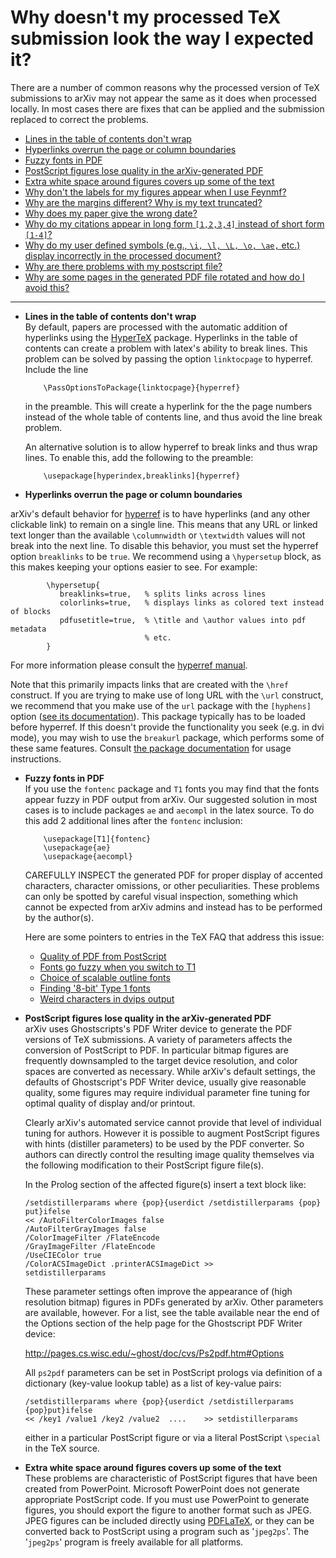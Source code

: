 # Why doesn't my processed TeX submission look the way I expected it?

There are a number of common reasons why the processed version of TeX
submissions to arXiv may not appear the same as it does when processed
locally. In most cases there are fixes that can be applied and the
submission replaced to correct the problems.

  - [Lines in the table of contents don't wrap](#toc_links)
  - [Hyperlinks overrun the page or column boundaries](#breaklinks)
  - [Fuzzy fonts in PDF](#fuzzy_pdf)
  - [PostScript figures lose quality in the arXiv-generated
    PDF](#distiller_params)
  - [Extra white space around figures covers up some of the
    text](#powerpoint)
  - [Why don't the labels for my figures appear when I use
    Feynmf?](feynmf.md#nolabel)
  - [Why are the margins different? Why is my text truncated?](dvips.md)
  - [Why does my paper give the wrong date?](today.md)
  - [Why do my citations appear in long form `[1,2,3,4]` instead of
    short form `[1-4]`?](citelinks.md)
  - [Why do my user defined symbols (e.g., `\i, \l, \L, \o, \ae,` etc.)
    display incorrectly in the processed document?](pd1enc.md)
  - [Why are there problems with my postscript file?](psbad.md)
  - [Why are some pages in the generated PDF file rotated and how do I
    avoid this?](pdfrotate.md)

-----

  

  - <span id="toc_links"></span>**Lines in the table of contents don't
    wrap**  
    By default, papers are processed with the automatic addition of
    hyperlinks using the [HyperTeX](http://arxiv.org/hypertex) package.
    Hyperlinks in the table of contents can create a problem with
    latex's ability to break lines. This problem can be solved by
    passing the option `linktocpage` to hyperref. Include the line
    
    ``` 
        \PassOptionsToPackage{linktocpage}{hyperref}
    ```
    
    in the preamble. This will create a hyperlink for the the page
    numbers instead of the whole table of contents line, and thus avoid
    the line break problem.
    
    An alternative solution is to allow hyperref to break links and thus
    wrap lines. To enable this, add the following to the preamble:
    
    ``` 
        \usepackage[hyperindex,breaklinks]{hyperref}
    ```
    
  - <span id="breaklinks"></span>**Hyperlinks overrun the page or column boundaries**
  
arXiv's default behavior for [hyperref](../../help/hypertex/index.md) is to have hyperlinks (and any other clickable link) to remain on a single line. This means that any URL or linked text longer than the available `\columnwidth` or `\textwidth` values will not break into the next line. To disable this behavior, you must set the hyperref option `breaklinks` to be `true`. We recommend using a `\hypersetup` block, as this makes keeping your options easier to see. For example: 

```TeX
        \hypersetup{
           breaklinks=true,   % splits links across lines
           colorlinks=true,   % displays links as colored text instead of blocks
           pdfusetitle=true,  % \title and \author values into pdf metadata
                              % etc.
        }
```

For more information please consult the [hyperref manual](https://ctan.org/pkg/hyperref). 

Note that this primarily impacts links that are created with the `\href` construct. If you are trying to make use of long
URL with the `\url` construct, we recommend that you make use of the `url` package with the `[hyphens]` option ([see its documentation](https://ctan.org/pkg/url)). This package typically has to be loaded before hyperref. If this 
doesn't provide the functionality you seek (e.g. in dvi mode), you may wish to use the `breakurl` package, which performs some 
of these same features. Consult [the package documentation](https://ctan.org/pkg/breakurl) for usage instructions.



    
  - <span id="fuzzy_pdf"></span>**Fuzzy fonts in PDF**  
    If you use the `fontenc` package and `T1` fonts you may find that
    the fonts appear fuzzy in PDF output from arXiv. Our suggested
    solution in most cases is to include packages `ae` and `aecompl` in
    the latex source. To do this add 2 additional lines after the
    `fontenc` inclusion:
    
    ``` 
        \usepackage[T1]{fontenc}
        \usepackage{ae}
        \usepackage{aecompl}
    ```
    
    CAREFULLY INSPECT the generated PDF for proper display of accented
    characters, character omissions, or other peculiarities. These
    problems can only be spotted by careful visual inspection, something
    which cannot be expected from arXiv admins and instead has to be
    performed by the author(s).
    
    Here are some pointers to entries in the TeX FAQ that address this
    issue:
    
      - [Quality of PDF from
        PostScript](http://www.tex.ac.uk/cgi-bin/texfaq2html?label=dvips-pdf)
      - [Fonts go fuzzy when you switch to
        T1](http://www.tex.ac.uk/cgi-bin/texfaq2html?label=fuzzy-T1)
      - [Choice of scalable outline
        fonts](http://www.tex.ac.uk/cgi-bin/texfaq2html?label=psfchoice)
      - [Finding '8-bit' Type 1
        fonts](http://www.tex.ac.uk/cgi-bin/texfaq2html?label=type1T1)
      - [Weird characters in dvips
        output](http://www.tex.ac.uk/cgi-bin/texfaq2html?label=charshift)
    
      

  - <span id="distiller_params"></span>**PostScript figures lose quality
    in the arXiv-generated PDF**  
    arXiv uses Ghostscripts's PDF Writer device to generate the PDF
    versions of TeX submissions. A variety of parameters affects the
    conversion of PostScript to PDF. In particular bitmap figures are
    frequently downsampled to the target device resolution, and color
    spaces are converted as necessary. While arXiv's default settings,
    the defaults of Ghostscript's PDF Writer device, usually give
    reasonable quality, some figures may require individual parameter
    fine tuning for optimal quality of display and/or printout.
    
    Clearly arXiv's automated service cannot provide that level of
    individual tuning for authors. However it is possible to augment
    PostScript figures with hints (distiller parameters) to be used by
    the PDF converter. So authors can directly control the resulting
    image quality themselves via the following modification to their
    PostScript figure file(s).
    
    In the Prolog section of the affected figure(s) insert a text block
    like:
    
        /setdistillerparams where {pop}{userdict /setdistillerparams {pop} put}ifelse
        << /AutoFilterColorImages false
        /AutoFilterGrayImages false
        /ColorImageFilter /FlateEncode
        /GrayImageFilter /FlateEncode
        /UseCIEColor true
        /ColorACSImageDict .printerACSImageDict >>
        setdistillerparams
    
    These parameter settings often improve the appearance of (high
    resolution bitmap) figures in PDFs generated by arXiv. Other
    parameters are available, however. For a list, see the table
    available near the end of the Options section of the help page for
    the Ghostscript PDF Writer device:
    
    <http://pages.cs.wisc.edu/~ghost/doc/cvs/Ps2pdf.htm#Options>
    
    All `ps2pdf` parameters can be set in PostScript prologs via
    definition of a dictionary (key-value lookup table) as a list of
    key-value
        pairs:
    
        /setdistillerparams where {pop}{userdict /setdistillerparams {pop}put}ifelse
        << /key1 /value1 /key2 /value2  ....    >> setdistillerparams
    
    either in a particular PostScript figure or via a literal PostScript
    `\special` in the TeX source.

  - <span id="powerpoint"></span>**Extra white space around figures
    covers up some of the text**  
    These problems are characteristic of PostScript figures that have
    been created from PowerPoint. Microsoft PowerPoint does not generate
    appropriate PostScript code. If you must use PowerPoint to generate
    figures, you should export the figure to another format such as
    JPEG. JPEG figures can be included directly using
    [PDFLaTeX](http://arxiv.org/help/submit_tex#pdflatex), or they can
    be converted back to PostScript using a program such as '`jpeg2ps`'.
    The '`jpeg2ps`' program is freely available for all platforms.
